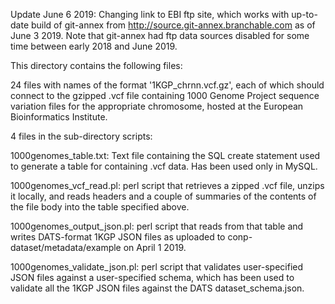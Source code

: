 Update June 6 2019: Changing link to EBI ftp site, which works with up-to-date build of git-annex from http://source.git-annex.branchable.com as of June 3 2019. Note that git-annex had ftp data sources disabled for some time between early 2018 and June 2019.

This directory contains the following files:

24 files with names of the format '1KGP_chrnn.vcf.gz', each of which should connect to the gzipped .vcf file containing 1000 Genome Project sequence variation files for the appropriate chromosome, hosted at the European Bioinformatics Institute.

4 files in the sub-directory scripts:

1000genomes_table.txt: Text file containing the SQL create statement used to generate a table for containing .vcf data. Has been used only in MySQL.

1000genomes_vcf_read.pl: perl script that retrieves a zipped .vcf file, unzips it locally, and reads headers and a couple of summaries of the contents of the file body into the table specified above.

1000genomes_output_json.pl: perl script that reads from that table and writes DATS-format 1KGP JSON files as uploaded to conp-dataset/metadata/example on April 1 2019.

1000genomes_validate_json.pl: perl script that validates user-specified JSON files against a user-specified schema, which has been used to validate all the 1KGP JSON files against the DATS dataset_schema.json.
